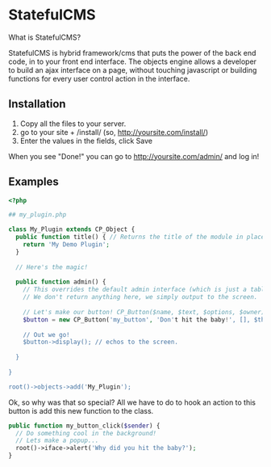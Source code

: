 # StatefulCMS

What is StatefulCMS?

StatefulCMS is hybrid framework/cms that puts the power of the back end code, in to your front end interface. The objects engine allows a developer to build an ajax interface on a page, without touching javascript or building functions for every user control action in the interface.

## Installation

1. Copy all the files to your server.
2. go to your site + /install/ (so, http://yoursite.com/install/)
3. Enter the values in the fields, click Save

When you see "Done!" you can go to http://yoursite.com/admin/ and log in!

## Examples

```php
<?php

## my_plugin.php

class My_Plugin extends CP_Object {
  public function title() { // Returns the title of the module in places like the menu, or the parents admin() function
    return 'My Demo Plugin';
  }
  
  // Here's the magic!
  
  public function admin() {
    // This overrides the default admin interface (which is just a table of items... boring.)
    // We don't return anything here, we simply output to the screen.
    
    // Let's make our button! CP_Button($name, $text, $options, $owner)
    $button = new CP_Button('my_button', 'Don't hit the baby!', [], $this);
    
    // Out we go!
    $button->display(); // echos to the screen.
    
  }
  
}

root()->objects->add('My_Plugin');
```

Ok, so why was that so special? All we have to do to hook an action to this button is add this new function to the class.

```php
public function my_button_click($sender) {
  // Do something cool in the background!
  // Lets make a popup...
  root()->iface->alert('Why did you hit the baby?');
}
```
